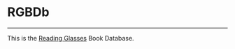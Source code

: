 # RGBDb
------

This is the [Reading Glasses](https://maximumfun.org/episodes/reading-glasses/) Book Database.
